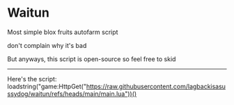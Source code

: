 # Waitun

Most simple blox fruits autofarm script

don't complain why it's bad

But anyways, this script is open-source so feel free to skid

---

Here's the script: loadstring("game:HttpGet("https://raw.githubusercontent.com/lagbackisasussydog/waitun/refs/heads/main/main.lua"))()

